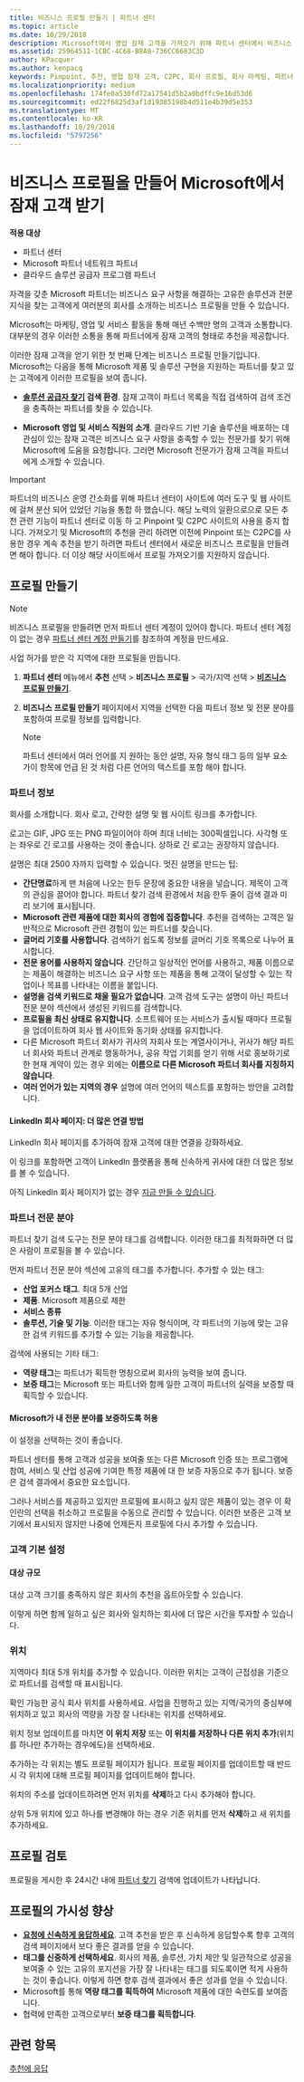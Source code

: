 ```yaml
---
title: 비즈니스 프로필 만들기 | 파트너 센터
ms.topic: article
ms.date: 10/29/2018
description: Microsoft에서 영업 잠재 고객을 가져오기 위해 파트너 센터에서 비즈니스 프로필을 만듭니다.
ms.assetid: 25964511-1CBC-4C68-B8A8-736CC6683C3D
author: KPacquer
ms.author: kenpacq
keywords: Pinpoint, 추천, 영업 잠재 고객, C2PC, 회사 프로필, 회사 마케팅, 파트너 찾기, 솔루션 공급자 찾기, 비즈니스 프로필, 마케팅 프로필
ms.localizationpriority: medium
ms.openlocfilehash: 174fe0a530fd72a17541d5b2a0bdffc9e16d53d6
ms.sourcegitcommit: ed22f6825d3af1d19385198b4d511e4b39d5e353
ms.translationtype: MT
ms.contentlocale: ko-KR
ms.lasthandoff: 10/29/2018
ms.locfileid: "5797256"
---
```

<!--
FWLink1: https://go.microsoft.com/fwlink/?linkid=838397: Top of page
FWLink2: https://go.microsoft.com/fwlink/?linkid=848635: Top of page (duplicate)
FWLink3: https://go.microsoft.com/fwlink/?linkid=847631: #allow_us_to_endorse_areas_of_expertise
FWLink4: https://go.microsoft.com/fwlink/?linkid=848063: #customer-preferences
FWLink5: https://go.microsoft.com/fwlink/?linkid=848064: #_locations
-->


# <a name="create-a-business-profile-to-get-sales-leads-from-microsoft"></a>비즈니스 프로필을 만들어 Microsoft에서 잠재 고객 받기

**적용 대상**

-  파트너 센터
-  Microsoft 파트너 네트워크 파트너
-  클라우드 솔루션 공급자 프로그램 파트너

자격을 갖춘 Microsoft 파트너는 비즈니스 요구 사항을 해결하는 고유한 솔루션과 전문 지식을 찾는 고객에게 여러분의 회사를 소개하는 비즈니스 프로필을 만들 수 있습니다.

Microsoft는 마케팅, 영업 및 서비스 활동을 통해 매년 수백만 명의 고객과 소통합니다. 대부분의 경우 이러한 소통을 통해 파트너에게 잠재 고객의 형태로 추천을 제공합니다. 

이러한 잠재 고객을 얻기 위한 첫 번째 단계는 비즈니스 프로필 만들기입니다. Microsoft는 다음을 통해 Microsoft 제품 및 솔루션 구현을 지원하는 파트너를 찾고 있는 고객에게 이러한 프로필을 보여 줍니다.

*  **[솔루션 공급자 찾기](https://partnercenter.microsoft.com/pcv/search) 검색 환경**. 잠재 고객이 파트너 목록을 직접 검색하여 검색 조건을 충족하는 파트너를 찾을 수 있습니다.

*  **Microsoft 영업 및 서비스 직원의 소개**. 클라우드 기반 기술 솔루션을 배포하는 데 관심이 있는 잠재 고객은 비즈니스 요구 사항을 충족할 수 있는 전문가를 찾기 위해 Microsoft에 도움을 요청합니다. 그러면 Microsoft 전문가가 잠재 고객을 파트너에게 소개할 수 있습니다.

> [!IMPORTANT]  
> 파트너의 비즈니스 운영 간소화를 위해 파트너 센터이 사이트에 여러 도구 및 웹 사이트에 걸쳐 분산 되어 있었던 기능을 통합 하 했습니다. 해당 노력의 일환으로으로 모든 추천 관련 기능이 파트너 센터로 이동 하 고 Pinpoint 및 C2PC 사이트의 사용을 중지 합니다. 가져오기 및 Microsoft의 추천을 관리 하려면 이전에 Pinpoint 또는 C2PC를 사용한 경우 계속 추천을 받기 하려면 파트너 센터에서 새로운 비즈니스 프로필을 만들려면 해야 합니다. 더 이상 해당 사이트에서 프로필 가져오기를 지원하지 않습니다. 

## <a name="create-a-profile"></a>프로필 만들기

> [!NOTE]  
>  비즈니스 프로필을 만들려면 먼저 파트너 센터 계정이 있어야 합니다. 파트너 센터 계정이 없는 경우 [파트너 센터 계정 만들기](mpn-create-a-partner-center-account.md)를 참조하여 계정을 만드세요. 

사업 허가를 받은 각 지역에 대한 프로필을 만듭니다. 

1.  **파트너 센터** 메뉴에서 **추천** 선택 &gt; **비즈니스 프로필** &gt; 국가/지역 선택 > **[비즈니스 프로필 만들기](https://partnercenter.microsoft.com/pcv/publishing)**.

2.  **비즈니스 프로필 만들기** 페이지에서 지역을 선택한 다음 파트너 정보 및 전문 분야를 포함하여 프로필 정보를 입력합니다.
    > [!NOTE]  
    >  파트너 센터에서 여러 언어를 지 원하는 동안 설명, 자유 형식 태그 등의 일부 요소가이 항목에 언급 된 것 처럼 다른 언어의 텍스트를 포함 해야 합니다.

### <a href="" id="partner_info"></a>파트너 정보

회사를 소개합니다. 회사 로고, 간략한 설명 및 웹 사이트 링크를 추가합니다. 

로고는 GIF, JPG 또는 PNG 파일이어야 하며 최대 너비는 300픽셀입니다. 사각형 또는 좌우로 긴 로고를 사용하는 것이 좋습니다. 상하로 긴 로고는 권장하지 않습니다.

설명은 최대 2500 자까지 입력할 수 있습니다. 멋진 설명을 만드는 팁: 

*  **간단명료**하게 맨 처음에 나오는 한두 문장에 중요한 내용을 넣습니다. 제목이 고객의 관심을 끌어야 합니다. 파트너 찾기 검색 환경에서 처음 한두 줄이 검색 결과 미리 보기에 표시됩니다.
*  **Microsoft 관련 제품에 대한 회사의 경험에 집중합니다**. 추천을 검색하는 고객은 일반적으로 Microsoft 관련 경험이 있는 파트너를 찾습니다.
*  **글머리 기호를 사용합니다**. 검색하기 쉽도록 정보를 글머리 기호 목록으로 나누어 표시합니다.
*  **전문 용어를 사용하지 않습니다**. 간단하고 일상적인 언어를 사용하고, 제품 이름으로는 제품이 해결하는 비즈니스 요구 사항 또는 제품을 통해 고객이 달성할 수 있는 작업이나 목표를 나타내는 이름을 붙입니다.
*  **설명을 검색 키워드로 채울 필요가 없습니다**. 고객 검색 도구는 설명이 아닌 파트너 전문 분야 섹션에서 생성된 키워드를 검색합니다.
*  **프로필을 최신 상태로 유지합니다**. 소프트웨어 또는 서비스가 출시될 때마다 프로필을 업데이트하여 회사 웹 사이트와 동기화 상태를 유지합니다.
*  다른 Microsoft 파트너 회사가 귀사의 자회사 또는 계열사이거나, 귀사가 해당 파트너 회사와 파트너 관계로 행동하거나, 공유 작업 기회를 얻기 위해 서로 홍보하기로 한 현재 계약이 있는 경우 외에는 **이름으로 다른 Microsoft 파트너 회사를 지칭하지 않습니다**.
*  **여러 언어가 있는 지역의 경우** 설명에 여러 언어의 텍스트를 포함하는 방안을 고려합니다.

#### <a href="" id="linkedin"></a> LinkedIn 회사 페이지: 더 많은 연결 방법

LinkedIn 회사 페이지를 추가하여 잠재 고객에 대한 연결을 강화하세요. 

이 링크를 포함하면 고객이 LinkedIn 플랫폼을 통해 신속하게 귀사에 대한 더 많은 정보를 볼 수 있습니다.

아직 LinkedIn 회사 페이지가 없는 경우 [지금 만들 수 있습니다](https://www.linkedin.com/company-beta/setup/new/).

### <a name="partner-expertise"></a>파트너 전문 분야

파트너 찾기 검색 도구는 전문 분야 태그를 검색합니다. 이러한 태그를 최적화하면 더 많은 사람이 프로필을 볼 수 있습니다.

먼저 파트너 전문 분야 섹션에 고유의 태그를 추가합니다. 추가할 수 있는 태그: 

*  **산업 포커스 태그**. 최대 5개 산업
*  **제품**. Microsoft 제품으로 제한
*  **서비스 종류** 
*  **솔루션, 기술 및 기능**. 이러한 태그는 자유 형식이며, 각 파트너의 기능에 맞는 고유한 검색 키워드를 추가할 수 있는 기능을 제공합니다.

검색에 사용되는 기타 태그:
*  **역량 태그**는 파트너가 획득한 명칭으로써 회사의 능력을 보여 줍니다.
*  **보증 태그**는 Microsoft 또는 파트너와 함께 일한 고객이 파트너의 실력을 보증할 때 획득할 수 있습니다.

#### <a href="" id="#allow_us_to_endorse_areas_of_expertise"></a>Microsoft가 내 전문 분야를 보증하도록 허용

이 설정을 선택하는 것이 좋습니다. 

파트너 센터를 통해 고객과 성공을 보여줄 또는 다른 Microsoft 인증 또는 프로그램에 참여, 서비스 및 산업 성공에 기여한 특정 제품에 대 한 보증 자동으로 추가 됩니다. 보증은 검색 결과에서 중요한 요소입니다.

그러나 서비스를 제공하고 있지만 프로필에 표시하고 싶지 않은 제품이 있는 경우 이 확인란의 선택을 취소하고 프로필을 수동으로 관리할 수 있습니다. 이러한 보증은 고객 보기에서 표시되지 않지만 나중에 언제든지 프로필에 다시 추가할 수 있습니다.

### <a name="customer-preferences"></a>고객 기본 설정

#### <a href="" id="#target_size"></a>대상 규모

대상 고객 크기를 충족하지 않은 회사의 추천을 옵트아웃할 수 있습니다.

이렇게 하면 함께 일하고 싶은 회사와 일치하는 회사에 더 많은 시간을 투자할 수 있습니다.

### <a href="" id="#locations"></a> 위치

지역마다 최대 5개 위치를 추가할 수 있습니다. 이러한 위치는 고객이 근접성을 기준으로 파트너를 검색할 때 표시됩니다. 

확인 가능한 공식 회사 위치를 사용하세요. 사업을 진행하고 있는 지역/국가의 중심부에 위치하고 있고 회사의 역량을 가장 잘 나타내는 위치를 선택하세요.

위치 정보 업데이트를 마치면 **이 위치 저장** 또는 **이 위치를 저장하나 다른 위치 추가**(위치를 하나만 추가하는 경우에도)을 선택하세요.

추가하는 각 위치는 별도 프로필 페이지가 됩니다. 프로필 페이지를 업데이트할 때 반드시 각 위치에 대해 프로필 페이지를 업데이트해야 합니다.

위치의 주소를 업데이트하려면 먼저 위치를 **삭제**하고 다시 추가해야 합니다.

상위 5개 위치에 있고 하나를 변경해야 하는 경우 기존 위치를 먼저 **삭제**하고 새 위치를 추가하세요.

## <a name="review-your-profile"></a>프로필 검토

프로필을 게시한 후 24시간 내에 [파트너 찾기](https://partnercenter.microsoft.com/pcv/search) 검색에 업데이트가 나타납니다. 

## <a name="improve-the-visibility-of-your-profile"></a>프로필의 가시성 향상 

*  **[요청에 신속하게 응답하세요](responding-to-referrals.md)**. 고객 추천을 받은 후 신속하게 응답할수록 향후 고객의 검색 페이지에서 보다 좋은 결과를 얻을 수 있습니다.
*  **태그를 신중하게 선택하세요**.  회사의 제품, 솔루션, 가치 제안 및 일관적으로 성공을 보여줄 수 있는 고유의 포지션을 가장 잘 나타내는 태그를 되도록이면 적게 사용하는 것이 좋습니다.  이렇게 하면 향후 검색 결과에서 좋은 성과를 얻을 수 있습니다.
*  Microsoft를 통해 **역량 태그를 획득하여** Microsoft 제품에 대한 숙련도를 보여줍니다.
*  협력에 만족한 고객으로부터 **보증 태그를 획득합니다**.

## <a name="related-topics"></a>관련 항목
[추천에 응답](responding-to-referrals.md)